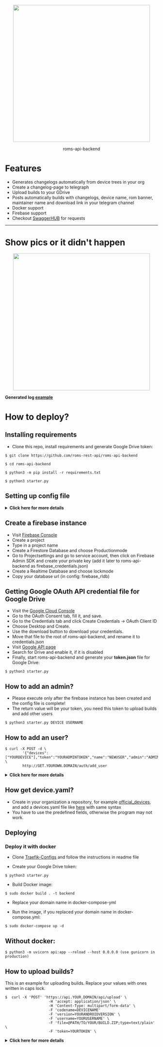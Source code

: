 <p align="center">
	<a href="https://github.com/roms-rest-api"><img src="https://i.imgur.com/Aily7R3.png" width="450"></a>
    <p align="center">roms-api-backend</p>
</p>

# Features
- Generates changelogs automatically from device trees in your org
- Create a changelog-page to telegraph
- Upload builds to your GDrive
- Posts automatically builds with changelogs, device name, rom banner, maintainer name and download link in your telegram channel
- Docker support
- Firebase support
- Checkout [SwaggerHUB](https://app.swaggerhub.com/apis/Billaids/ROMS-REST-API/0.1.0) for requests
---
# Show pics or it didn't happen
<p align="center">
	<img src="https://i.imgur.com/opuyhXL.png" width="450">
</p>

<p><b>Generated log <a href="https://telegra.ph/DerpFest-for-violet-04-06-54">example</a></b></p>

# How to deploy?
## Installing requirements
- Clone this repo, install requirements and generate Google Drive token:
<div class="termy">

```console
$ git clone https://github.com/roms-rest-api/roms-api-backend

$ cd roms-api-backend

$ python3 -m pip install -r requirements.txt

$ python3 starter.py

```
</div>

## Setting up config file
<details>
    <summary><b>Click here for more details</b></summary>

Fill up rest of the fields. Meaning of each fields are described below:
- **devices_org**: This is the name of your github organization.
- **github_token**: This is your github token.
- **drive_id**: This is the folder ID of the Google Drive Folder to where you upload your builds.
- **firebase_cred_file**: This is the path to your firebase credential file.
- **firebase_project_id**: This the id of your firebase project id, check url after you created a project
- **firebase_collection_user**: This is the name of the collection for user authentification.
- **firebase_collection_admin**: This is the name of the collection for admin authentification.
- **firebase_rldb**: This is the url of your firebase realtime database.
- **firebase_rldb_builds_db**: This is the collection name where save informations about builds.
- **rom_name**: This is the name of your rom.
- **author_name**: This is the author name for telegraph posts.
- **rom_pic_url**: This the rom banner url
- **telegram_token**: The telegram bot token that you get from [@BotFather](https://t.me/BotFather)
- **channel_name**:  This is the name of your telegram channel for example @channel123
- **support_group**: This is the support group name for example @DerpFest5T 
- **devices_url**: This is the direct link to your devices.yaml file in your organization
</details>

## Create a firebase instance
- Visit [Firebase Console](https://console.firebase.google.com/)
- Create a project
- Type in a project name
- Create a Firestore Database and choose Productionmode
- Go to Projectsettings and go to service account, then click on Firebase Admin SDK and create your private key (add it later to roms-api-backend as firebase_credentials.json)
- Create a Realtime Database and choose lockmode
- Copy your database url (in config: firebase_rldb)

## Getting Google OAuth API credential file for Google Drive

- Visit the [Google Cloud Console](https://console.developers.google.com/apis/credentials)
- Go to the OAuth Consent tab, fill it, and save.
- Go to the Credentials tab and click Create Credentials -> OAuth Client ID
- Choose Desktop and Create.
- Use the download button to download your credentials.
- Move that file to the root of roms-api-backend, and rename it to credentials.json
- Visit [Google API page](https://console.developers.google.com/apis/library)
- Search for Drive and enable it, if it is disabled
- Finally, start roms-api-backend and generate your **token.json** file for Google Drive:
<div class="termy">

```console
$ python3 starter.py
```
</div>
    
## How to add an admin?
- Please execute only after the firebase instance has been created and the config file is complete!
- The return value will be your token, you need this token to upload builds and add other users
<div class="termy">

```console
$ python3 starter.py DEVICE USERNAME
```
</div>

## How to add an user?
<div class="termy">

```console
$ curl -X POST -d \
        '{"devices":["YOURDEVICE"],"token":"YOURADMINTOKEN","name":"NEWUSER","admin":"ADMINNAME"}' \
        http://GET.YOUROWN.DOMAIN/auth/add_user
```
</div>

<details>
    <summary><b>Click here for more details</b></summary>

Replace rest of the fields. Meaning of each fields are described below:
- **devices**: Add one or several devices with their codenames from new user
- **token**: Admin authentication token
- **name**: Name from new user
- **admin**: Name from Admin

</details>

## How get device.yaml?
- Create in your organization a repository, for example [official_devices](https://github.com/stormbreaker-project/official_devices), and add a devices.yaml file like [here](https://github.com/roms-rest-api/roms-api-backend/blob/master/devices_example.yaml) with same syntax
- You have to use the predefined fields, otherwise the program may not work.

## Deploying
### Deploy it with docker
- Clone [Traefik-Configs](https://github.com/roms-rest-api/traefik-configs) and follow the instructions in readme file

- Create your Google Drive token:

<div class="termy">

```console
$ python3 starter.py
```
</div>


- Build Docker image:
<div class="termy">

```console
$ sudo docker build . -t backend
```
</div>

- Replace your domain name in docker-compose-yml

- Run the image, if you replaced your domain name in docker-compose.yml:
<div class="termy">

```console
$ sudo docker-compose up -d
```
</div>

## Without docker:
<div class="termy">

```console
$ python3 -m uvicorn api:app --reload --host 0.0.0.0 (use gunicorn in production)

```
</div>

## How to upload builds?
This is an example for uploading builds. Replace your values with ones written in caps lock.
<div class="termy">

```console
$  curl -X 'POST' 'https://api.YOUR.DOMAIN/api/upload' \   
                    -H 'accept: application/json' \  
                    -H 'Content-Type: multipart/form-data' \
                    -F 'codename=DEVICENAME' 
                    -F 'version=YOURANDROIDVERSION' \   
                    -F 'username=YOURUSERNAME' \  
                    -F 'file=@PATH/TO/YOUR/BUILD.ZIP;type=text/plain' \
                    -F 'token=YOURTOKEN' \
```
</div>

<details>
    <summary><b>Click here for more details</b></summary>

Replace rest of the fields. Meaning of each fields are described below:
- **codename**: Codename from device, for example violet
- **version**: Android version, for example eleven-plus
- **username**: Username
- **file**: Path to your build, for example $OUT/lineage-18.1-20210413-UNOFFICIAL-billie.zip
- **token**: Authentication token

</details>
